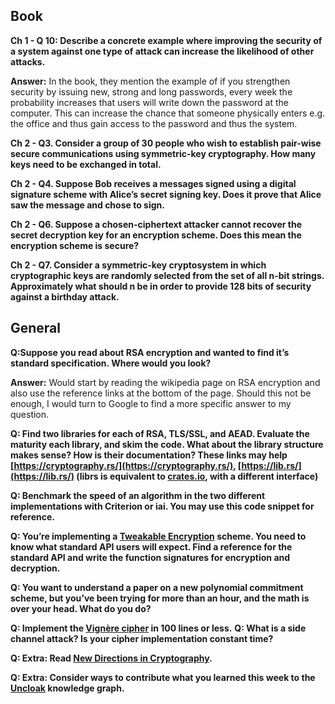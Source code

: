 ## Book 
**Ch 1 - Q 10: Describe a concrete example where improving the security of a system against one type of attack can increase the likelihood of other attacks.**

**Answer:** In the book, they mention the example of if you strengthen security by issuing new, strong and long passwords, every week the probability increases that users will write down the password at the computer. This can increase the chance that someone physically enters e.g. the office and thus gain access to the password and thus the system.

**Ch 2 - Q3. Consider a group of 30 people who wish to establish pair-wise secure communications using symmetric-key cryptography. How many keys need to be exchanged in total.**

**Ch 2 - Q4. Suppose Bob receives a messages signed using a digital signature scheme with Alice’s secret signing key. Does it prove that Alice saw the message and chose to sign.**

**Ch 2 - Q6. Suppose a chosen-ciphertext attacker cannot recover the secret decryption key for an encryption scheme. Does this mean the encryption scheme is secure?**

**Ch 2 - Q7. Consider a symmetric-key cryptosystem in which cryptographic keys are randomly selected from the set of all n-bit strings. Approximately what should n be in order to provide 128 bits of security against a birthday attack.**

## General
**Q:Suppose you read about RSA encryption and wanted to find it’s standard specification. Where would you look?**

**Answer:** Would start by reading the wikipedia page on RSA encryption and also use the reference links at the bottom of the page. Should this not be enough, I would turn to Google to find a more specific answer to my question.  

**Q: Find two libraries for each of RSA, TLS/SSL, and AEAD. Evaluate the maturity each library, and skim the code. What about the library structure makes sense? How is their documentation? These links may help [https://cryptography.rs/](https://cryptography.rs/), [https://lib.rs/](https://lib.rs/) (librs is equivalent to [crates.io](http://crates.io/), with a different interface)**

**Q: Benchmark the speed of an algorithm in the two different implementations with Criterion or iai. You may use this code snippet for reference.**

**Q: You’re implementing a [Tweakable Encryption](https://en.wikipedia.org/wiki/Disk_encryption_theory) scheme. You need to know what standard API users will expect. Find a reference for the standard API and write the function signatures for encryption and decryption.**

**Q: You want to understand a paper on a new polynomial commitment scheme, but you’ve been trying for more than an hour, and the math is over your head. What do you do?**

**Q: Implement the [Vignère cipher](https://en.wikipedia.org/wiki/Vigen%C3%A8re_cipher) in 100 lines or less.**
**Q: What is a side channel attack? Is your cipher implementation constant time?**

**Q: Extra: Read [New Directions in Cryptography](https://ieeexplore.ieee.org/document/1055638).**

**Q: Extra: Consider ways to contribute what you learned this week to the [Uncloak](https://uncloak.org/) knowledge graph.**
